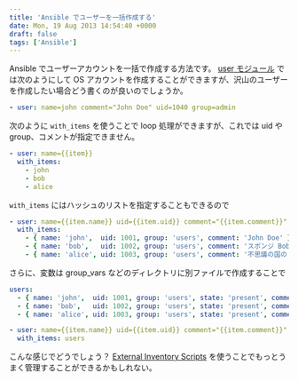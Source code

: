 ```yaml
---
title: 'Ansible でユーザーを一括作成する'
date: Mon, 19 Aug 2013 14:54:40 +0000
draft: false
tags: ['Ansible']
---
```


Ansible でユーザーアカウントを一括で作成する方法です。 [user モジュール](http://yteraoka.github.io/ansible-tutorial/ansible-in-detail.html#module-user) では次のようにして OS アカウントを作成することができますが、沢山のユーザーを作成したい場合どう書くのが良いのでしょうか。

```yaml
- user: name=john comment="John Doe" uid=1040 group=admin
```

次のように `with_items` を使うことで loop 処理ができますが、これでは uid や group、コメントが指定できません。

```yaml
- user: name={{item}}
  with_items:
    - john
    - bob
    - alice
```

`with_items` にはハッシュのリストを指定することもできるので

```yaml
- user: name={{item.name}} uid={{item.uid}} comment="{{item.comment}}" group={{item.group}}
  with_items:
    - { name: 'john',  uid: 1001, group: 'users', comment: 'John Doe' }
    - { name: 'bob',   uid: 1002, group: 'users', comment: 'スポンジ Bob' }
    - { name: 'alice', uid: 1003, group: 'users', comment: '不思議の国の Alice' }
```

さらに、変数は group\_vars などのディレクトリに別ファイルで作成することで

```yaml
users:
  - { name: 'john',  uid: 1001, group: 'users', state: 'present', comment: 'John Doe' }
  - { name: 'bob',   uid: 1002, group: 'users', state: 'present', comment: 'スポンジ Bob' }
  - { name: 'alice', uid: 1003, group: 'users', state: 'present', comment: '不思議の国の Alice' }
```

```yaml
- user: name={{item.name}} uid={{item.uid}} comment="{{item.comment}}" group={{item.group}} state={{item.state}}
  with_items: users
```

こんな感じでどうでしょう？ [External Inventory Scripts](http://www.ansibleworks.com/docs/api.html#external-inventory-scripts) を使うことでもっとうまく管理することができるかもしれない。

